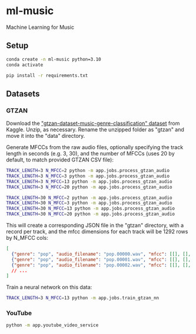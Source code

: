 # ml-music

Machine Learning for Music


## Setup

```sh
conda create -n ml-music python=3.10
conda activate
```

```sh
pip install -r requirements.txt
```

## Datasets

### GTZAN

Download the ["gtzan-dataset-music-genre-classification" dataset](https://www.kaggle.com/datasets/andradaolteanu/gtzan-dataset-music-genre-classification) from Kaggle. Unzip, as necessary. Rename the unzipped folder as "gtzan" and move it into the "data" directory.

Generate MFCCs from the raw audio files, optionally specifying the track length in seconds (e.g. 3, 30), and the number of MFCCs (uses 20 by default, to match provided GTZAN CSV file):

```sh
TRACK_LENGTH=3 N_MFCC=2 python -m app.jobs.process_gtzan_audio
TRACK_LENGTH=3 N_MFCC=3 python -m app.jobs.process_gtzan_audio
TRACK_LENGTH=3 N_MFCC=13 python -m app.jobs.process_gtzan_audio
TRACK_LENGTH=3 N_MFCC=20 python -m app.jobs.process_gtzan_audio

TRACK_LENGTH=30 N_MFCC=2 python -m app.jobs.process_gtzan_audio
TRACK_LENGTH=30 N_MFCC=3 python -m app.jobs.process_gtzan_audio
TRACK_LENGTH=30 N_MFCC=13 python -m app.jobs.process_gtzan_audio
TRACK_LENGTH=30 N_MFCC=20 python -m app.jobs.process_gtzan_audio
```

This will create a corresponding JSON file in the "gtzan" directory, with a record per track, and the mfcc dimensions for each track will be 1292 rows by N_MFCC cols:


```json
[
  {"genre": "pop", "audio_filename": "pop.00000.wav", "mfcc": [[], [], []]},
  {"genre": "pop", "audio_filename": "pop.00001.wav", "mfcc": [[], [], []]},
  {"genre": "pop", "audio_filename": "pop.00002.wav", "mfcc": [[], [], []]},
  // ...
]
```

Train a neural network on this data:

```sh
TRACK_LENGTH=3 N_MFCC=13 python -m app.jobs.train_gtzan_nn
```

### YouTube

```sh
python -m app.youtube_video_service
```
